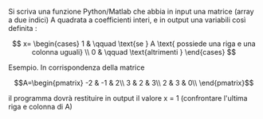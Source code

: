 Si scriva una funzione Python/Matlab che abbia in input una matrice (array a due indici) A quadrata a coefficienti interi, e in output una variabili così definita : 

$$
x=
\begin{cases}
1 &  \qquad \text{se } A \text{ possiede una riga e una colonna uguali} \\
0  & \qquad \text{altrimenti } 
\end{cases}
$$

Esempio. In corrispondenza della matrice

$$A=\begin{pmatrix}  
-2 & -1 & 2\\  
3  &  2 & 3\\  
2  &  3 & 0\\  
\end{pmatrix}$$

il programma dovrà restituire in output il valore x = 1 (confrontare l'ultima riga e colonna di A)